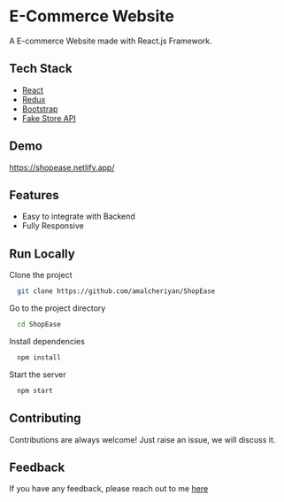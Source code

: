 # E-Commerce Website
A E-commerce Website made with React.js Framework.

## Tech Stack
* [React](https://reactjs.org/)
* [Redux](https://redux.js.org/)
* [Bootstrap](https://getbootstrap.com/)
* [Fake Store API](https://fakestoreapi.com/)

## Demo
https://shopease.netlify.app/

## Features
- Easy to integrate with Backend
- Fully Responsive

## Run Locally
Clone the project

```bash
  git clone https://github.com/amalcheriyan/ShopEase
```

Go to the project directory

```bash
  cd ShopEase
```

Install dependencies

```bash
  npm install
```

Start the server

```bash
  npm start
```


## Contributing

Contributions are always welcome!
Just raise an issue, we will discuss it.


## Feedback

If you have any feedback, please reach out to me [here](https://amalcheriyan.netlify.app/#contact)


